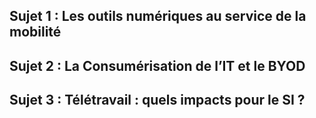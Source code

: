 
## Sujet 1 : Les outils numériques au service de la mobilité

## Sujet 2 : La Consumérisation de l’IT et le BYOD

## Sujet 3 : Télétravail : quels impacts pour le SI ?


